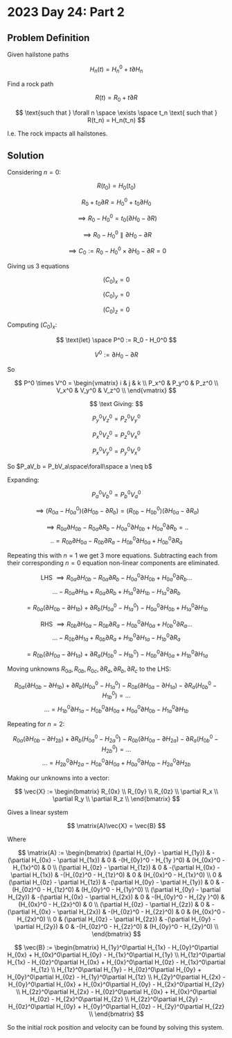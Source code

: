 # 2023 Day 24: Part 2

## Problem Definition

Given hailstone paths  

$$
H_n(t) = H^0_n + t \partial H_n
$$

Find a rock path  

$$
 R(t) = R_0 + t \partial R
$$

$$
\text{such that } \forall n \space \exists \space t_n \text{ such that } R(t_n) = H_n(t_n)
$$  

I.e. The rock impacts all hailstones.

## Solution

Considering $n=0:$

$$
R(t_0) = H_0(t_0)
$$  

$$
R_0 + t_0\partial R = H^0_0 + t_0 \partial H_0
$$  

$$
\implies R_0 - H^0_0 = t_0(\partial H_0 - \partial R)
$$

$$
\implies R_0 - H_0^0 \parallel \partial H_0 - \partial R
$$

$$
\implies C_0 := R_0 - H_0^0 \times \partial H_0 - \partial R = 0
$$

Giving us 3 equations

$$
(C_0)_x = 0
$$

$$
(C_0)_y = 0
$$

$$
(C_0)_z = 0
$$

Computing $(C_0)_x$:

$$
\text{let} \space P^0 := R_0 - H_0^0
$$

$$
V^0 := \partial H_0 - \partial R
$$

So

$$
P^0 \times V^0 = \begin{vmatrix}
i & j & k \\
P_x^0 & P_y^0 & P_z^0 \\
V_x^0 & V_y^0 & V_z^0 \\
\end{vmatrix}
$$

$$
\text Giving:
$$

$$
P^0_yV^0_z = P_z^0V_y^0
$$

$$
P_x^0V_z^0 = P_z^0V_x^0
$$

$$
P_x^0V_y^0 = P_y^0V_x^0
$$

So $P_aV_b = P_bV_a\space\forall\space a \neq b$

Expanding:

$$
P_a^0V_b^0 = P_b^0V_a^0
$$

$$
\implies (R_{0a} - H_{0a}^0)(\partial H_{0b} - \partial R_b) = (R_{0b} - H_{0b}^0)(\partial H_{0a} - \partial R_a)
$$

$$
\implies R_{0a}\partial H_{0b} - R_{0a}\partial R_b - H_{0a}^0\partial H_{0b} + H_{0a}^0\partial R_b =..
$$
$$
..= R_{0b}\partial H_{0a} - R_{0b}\partial R_a - H_{0b}^0\partial H_{0a} + H_{0b}^0\partial R_a
$$

Repeating this with $n=1$ we get 3 more equations.
Subtracting each from their corresponding $n=0$ equation non-linear components are eliminated.

$$
\text{LHS } \implies R_{0a}\partial H_{0b} - R_{0a}\partial R_b - H_{0a}^0\partial H_{0b} + H_{0a}^0\partial R_b ...
$$
$$
... - R_{0a}\partial H_{1b} + R_{0a}\partial R_b + H_{1a}^0\partial H_{1b} - H_{1a}^0\partial R_b
$$

$$
= R_{0a}( \partial H_{0b} - \partial H_{1b} ) + \partial R_b ( H_{0a}^0 - H_{1a}^0) - H_{0a}^0\partial H_{0b}  + H_{1a}^0\partial H_{1b}
$$

$$
\text{RHS } \implies R_{0b}\partial H_{0a} - R_{0b}\partial R_a - H_{0b}^0\partial H_{0a} + H_{0b}^0\partial R_a ...
$$
$$
... - R_{0b}\partial H_{1a} + R_{0b}\partial R_a + H_{1b}^0\partial H_{1a} - H_{1b}^0\partial R_a
$$

$$
= R_{0b}( \partial H_{0a} - \partial H_{1a} ) + \partial R_a ( H_{0b}^0 - H_{1b}^0) - H_{0b}^0\partial H_{0a} + H_{1b}^0\partial H_{1a}
$$

Moving unknowns $R_{0a}, R_{0b}, R_{0c}, \partial R_a, \partial R_b, \partial R_c$ to the LHS:

$$
R_{0a}( \partial H_{0b} - \partial H_{1b} ) + \partial R_b ( H_{0a}^0 - H_{1a}^0) - R_{0b}( \partial H_{0a} - \partial H_{1a} ) - \partial R_a ( H_{0b}^0 - H_{1b}^0) = ...
$$
$$
... = H_{1b}^0\partial H_{1a} - H_{0b}^0\partial H_{0a} + H_{0a}^0\partial H_{0b}  - H_{1a}^0\partial H_{1b}
$$

Repeating for $n=2$:

$$
R_{0a}( \partial H_{0b} - \partial H_{2b} ) + \partial R_b ( H_{0a}^0 - H_{2a}^0) - R_{0b}( \partial H_{0a} - \partial H_{2a} ) - \partial R_a ( H_{0b}^0 - H_{2b}^0) = ...
$$
$$
... = H_{2b}^0\partial H_{2a} - H_{0b}^0\partial H_{0a} + H_{0a}^0\partial H_{0b}  - H_{2a}^0\partial H_{2b}
$$

Making our unknowns into a vector:

$$
\vec{X} := \begin{bmatrix}
R_{0x} \\
R_{0y} \\
R_{0z} \\
\partial R_x \\
\partial R_y \\
\partial R_z \\
\end{bmatrix}
$$

Gives a linear system

$$
\matrix{A}\vec{X} = \vec{B}
$$

Where

$$
\matrix{A} := \begin{bmatrix}
(\partial H_{0y} - \partial H_{1y}) & -(\partial H_{0x} - \partial H_{1x}) & 0 & -(H_{0y}^0 - H_{1y }^0) & (H_{0x}^0 - H_{1x}^0) & 0 \\
(\partial H_{0z} - \partial H_{1z}) & 0 & -(\partial H_{0x} - \partial H_{1x}) & -(H_{0z}^0 - H_{1z}^0) & 0 & (H_{0x}^0 - H_{1x}^0) \\
0 & (\partial H_{0z} - \partial H_{1z}) & -(\partial H_{0y} - \partial H_{1y}) & 0 & -(H_{0z}^0 - H_{1z}^0) &  (H_{0y}^0 - H_{1y}^0) \\
(\partial H_{0y} - \partial H_{2y}) & -(\partial H_{0x} - \partial H_{2x}) & 0 & -(H_{0y}^0 - H_{2y }^0) & (H_{0x}^0 - H_{2x}^0) & 0 \\
(\partial H_{0z} - \partial H_{2z}) & 0 & -(\partial H_{0x} - \partial H_{2x}) & -(H_{0z}^0 - H_{2z}^0) & 0 & (H_{0x}^0 - H_{2x}^0) \\
0 & (\partial H_{0z} - \partial H_{2z}) & -(\partial H_{0y} - \partial H_{2y}) & 0 & -(H_{0z}^0 - H_{2z}^0) &  (H_{0y}^0 - H_{2y}^0) \\
\end{bmatrix}
$$

$$
\vec{B} := \begin{bmatrix}
H_{1y}^0\partial H_{1x} - H_{0y}^0\partial H_{0x} + H_{0x}^0\partial H_{0y}  - H_{1x}^0\partial H_{1y} \\
H_{1z}^0\partial H_{1x} - H_{0z}^0\partial H_{0x} + H_{0x}^0\partial H_{0z}  - H_{1x}^0\partial H_{1z} \\
H_{1z}^0\partial H_{1y} - H_{0z}^0\partial H_{0y} + H_{0y}^0\partial H_{0z}  - H_{1y}^0\partial H_{1z} \\
H_{2y}^0\partial H_{2x} - H_{0y}^0\partial H_{0x} + H_{0x}^0\partial H_{0y}  - H_{2x}^0\partial H_{2y} \\
H_{2z}^0\partial H_{2x} - H_{0z}^0\partial H_{0x} + H_{0x}^0\partial H_{0z}  - H_{2x}^0\partial H_{2z} \\
H_{2z}^0\partial H_{2y} - H_{0z}^0\partial H_{0y} + H_{0y}^0\partial H_{0z}  - H_{2y}^0\partial H_{2z} \\
\end{bmatrix}
$$

So the initial rock position and velocity can be found by solving this system.
